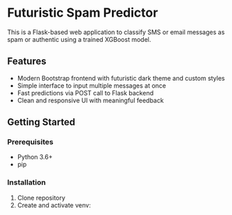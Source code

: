 # Futuristic Spam Predictor

This is a Flask-based web application to classify SMS or email messages as spam or authentic using a trained XGBoost model.

## Features
- Modern Bootstrap frontend with futuristic dark theme and custom styles
- Simple interface to input multiple messages at once
- Fast predictions via POST call to Flask backend
- Clean and responsive UI with meaningful feedback

## Getting Started

### Prerequisites
- Python 3.6+
- pip

### Installation
1. Clone repository
2. Create and activate venv:
